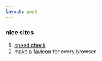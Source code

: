 ```yaml
---
layout: post
---
```

### nice sites
1. [speed check](http://jsben.ch/browse)
1. make a [favicon](https://favicon.io) for every browser